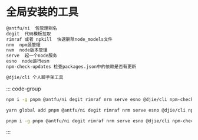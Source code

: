 # 全局安装的工具

```txt
@antfu/ni  包管理别名
degit  代码模板拉取
rimraf 或者 npkill  快速删除node_models文件
nrm  npm源管理
nvm  node版本管理
serve  起一个node服务
esno  node运行esm
npm-check-updates 检查packages.json中的依赖是否有更新

@djie/cli 个人脚手架工具
```

::: code-group

```bash [npm]
npm i -g pnpm @antfu/ni degit rimraf nrm serve esno @djie/cli npm-check-updates
```

```bash [yarn]
yarn global add pnpm @antfu/ni degit rimraf nrm serve esno @djie/cli npm-check-updates
```

```bash [pnpm]
pnpm i -g pnpm @antfu/ni degit rimraf nrm serve esno @djie/cli npm-check-updates
```

:::
